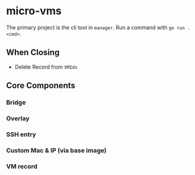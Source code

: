 # micro-vms
The primary project is the cli tool in `manager`. Run a command with `go run . <cmd>`.

## When Closing
- Delete Record from `VMIds`


## Core Components

### Bridge

### Overlay

### SSH entry

### Custom Mac & IP (via base image)

### VM record
